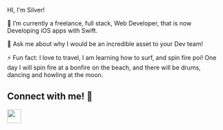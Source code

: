 HI, I'm Silver!



 🔭 I’m currently a freelance, full stack, Web Developer, that is now Developing iOS apps with Swift.

 💬 Ask me about why I would be an incredible asset to your Dev team!
 

 ⚡ Fun fact: I love to travel, I am learning how to surf, and spin fire poi! One day I will spin fire at a bonfire on the beach, and there will be drums, dancing and howling at the moon.
 
 
 
 
 ## Connect with me!  :call_me_hand:
<p align="left">
<a href="https://www.twitter.com/silver_rooney" target="_blank" rel="noreferrer"><img src="https://raw.githubusercontent.com/danielcranney/readme-generator/main/public/icons/socials/twitter.svg" width="32" height="32" /></a></p>

